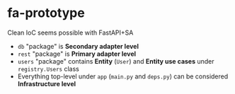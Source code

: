 # fa-prototype

Clean IoC seems possible with FastAPI+SA

- `db` "package" is **Secondary adapter level**
- `rest` "package" is **Primary adapter level**
- `users` "package" contains **Entity** (`User`) and **Entity use cases** under `registry.Users` class
- Everything top-level under `app` (`main.py` and `deps.py`) can be considered **Infrastructure level**
